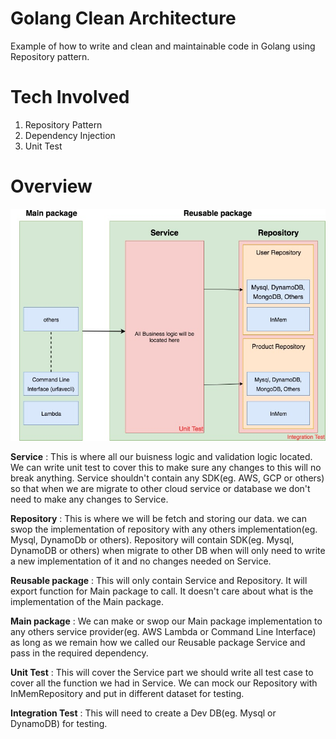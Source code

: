 # Golang Clean Architecture
Example of how to write and clean and maintainable code in Golang using Repository pattern. 

# Tech Involved
1. Repository Pattern
2. Dependency Injection
3. Unit Test

# Overview

![Image of Diagram](https://github.com/pangminfu/go-clean-arch/blob/master/overview.jpg)

**Service** : This is where all our buisness logic and validation logic located. We can write unit test to cover this to make sure any changes to this will no break anything. Service shouldn't contain any SDK(eg. AWS, GCP or others) so that when we are migrate to other cloud service or database we don't need to make any changes to Service.

**Repository** : This is where we will be fetch and storing our data. we can swop the implementation of repository with any others implementation(eg. Mysql, DynamoDb or others). Repository will contain SDK(eg. Mysql, DynamoDB or others) when migrate to other DB when will only need to write a new implementation of it and no changes needed on Service.

**Reusable package** : This will only contain Service and Repository. It will export function for Main package to call. It doesn't care about what is the implementation of the Main package. 

**Main package** : We can make or swop our Main package implementation to any others service provider(eg. AWS Lambda or Command Line Interface) as long as we remain how we called our Reusable package Service and pass in the required dependency.

**Unit Test** : This will cover the Service part we should write all test case to cover all the function we had in Service. We can mock our Repository with InMemRepository and put in different dataset for testing.

**Integration Test** : This will need to create a Dev DB(eg. Mysql or DynamoDB) for testing.